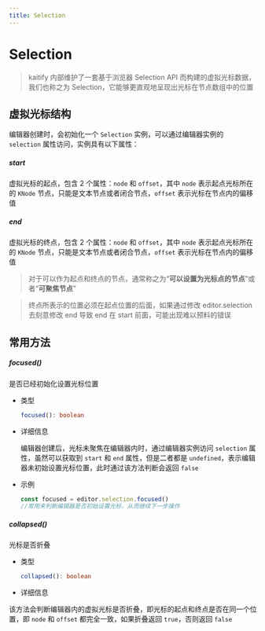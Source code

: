 ```yaml
---
title: Selection
---
```


# Selection

> kaitify 内部维护了一套基于浏览器 Selection API 而构建的虚拟光标数据，我们也称之为 Selection，它能够更直观地呈现出光标在节点数组中的位置

## 虚拟光标结构

编辑器创建时，会初始化一个 `Selection` 实例，可以通过编辑器实例的 `selection` 属性访问，实例具有以下属性：

##### start <Badge type="danger" text="SelectionPointType" />

虚拟光标的起点，包含 2 个属性：`node` 和 `offset`，其中 `node` 表示起点光标所在的 `KNode` 节点，只能是文本节点或者闭合节点，`offset` 表示光标在节点内的偏移值

##### end <Badge type="danger" text="SelectionPointType" />

虚拟光标的终点，包含 2 个属性：`node` 和 `offset`，其中 `node` 表示起点光标所在的 `KNode` 节点，只能是文本节点或者闭合节点，`offset` 表示光标在节点内的偏移值

> 对于可以作为起点和终点的节点，通常称之为“<b>可以设置为光标点的节点</b>”或者“<b>可聚焦节点</b>”

> 终点所表示的位置必须在起点位置的后面，如果通过修改 editor.selection 去刻意修改 end 导致 end 在 start 前面，可能出现难以预料的错误

## 常用方法

##### focused()

是否已经初始化设置光标位置

- 类型

  ```ts
  focused(): boolean
  ```

- 详细信息

  编辑器创建后，光标未聚焦在编辑器内时，通过编辑器实例访问 `selection` 属性，虽然可以获取到 `start` 和 `end` 属性，但是二者都是 `undefined`，表示编辑器未初始设置光标位置，此时通过该方法判断会返回 `false`

- 示例

  ```ts
  const focused = editor.selection.focused()
  //常用来判断编辑器是否初始设置光标，从而继续下一步操作
  ```

##### collapsed()

光标是否折叠

- 类型

  ```ts
  collapsed(): boolean
  ```

- 详细信息

该方法会判断编辑器内的虚拟光标是否折叠，即光标的起点和终点是否在同一个位置，即 `node` 和 `offset` 都完全一致，如果折叠返回 `true`，否则返回 `false`
